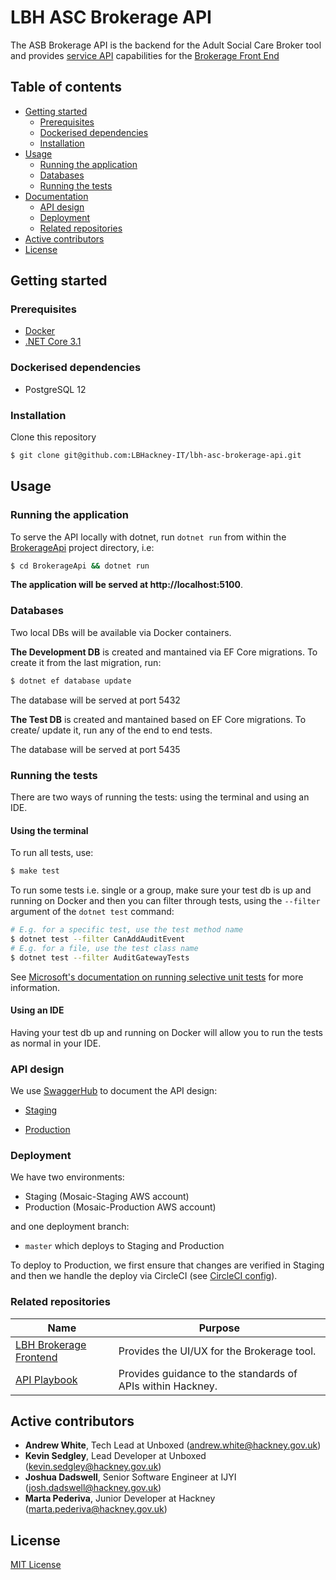 # LBH ASC Brokerage API

The ASB Brokerage API is the backend for the Adult Social Care Broker tool and provides [service API](http://playbook.hackney.gov.uk/API-Playbook/platform_api_vs_service_api#a-service-apis) capabilities for the [Brokerage Front End](https://github.com/LBHackney-IT/lbh-asc-brokerage-frontend/)


## Table of contents

  - [Getting started](#getting-started)
    - [Prerequisites](#prerequisites)
    - [Dockerised dependencies](#dockerised-dependencies)
    - [Installation](#installation)
  - [Usage](#usage)
    - [Running the application](#running-the-application)
    - [Databases](#databases)    
    - [Running the tests](#running-the-tests)
  - [Documentation](#documentation)
    - [API design](#api-design)
    - [Deployment](#deployment)
    - [Related repositories](#related-repositories)
  - [Active contributors](#active-contributors)
  - [License](#license)

## Getting started

### Prerequisites

- [Docker](https://www.docker.com/products/docker-desktop)
- [.NET Core 3.1](https://dotnet.microsoft.com/download)

### Dockerised dependencies

- PostgreSQL 12

### Installation

Clone this repository

```sh
$ git clone git@github.com:LBHackney-IT/lbh-asc-brokerage-api.git
```

## Usage

### Running the application 

To serve the API locally with dotnet,
run `dotnet run` from within the [BrokerageApi](./BrokerageApi) project directory, i.e:

```sh
$ cd BrokerageApi && dotnet run
```

**The application will be served at http://localhost:5100**.


### Databases

Two local DBs will be available via Docker containers.

**The Development DB** is created and mantained via EF Core migrations. To create it from the last migration, run:

```sh
$ dotnet ef database update
```

The database will be served at port 5432


**The Test DB** is created and mantained based on EF Core migrations. To create/ update it, run any of the end to end tests.

The database will be served at port 5435


### Running the tests

There are two ways of running the tests: using the terminal and using an IDE.

#### Using the terminal

To run all tests, use:

```sh
$ make test
```

To run some tests i.e. single or a group, make sure your test db is up and running on Docker and then you can filter through tests, using the `--filter` argument of the
`dotnet test` command:

```sh
# E.g. for a specific test, use the test method name
$ dotnet test --filter CanAddAuditEvent
# E.g. for a file, use the test class name
$ dotnet test --filter AuditGatewayTests
```

See [Microsoft's documentation on running selective unit tests](https://docs.microsoft.com/en-us/dotnet/core/testing/selective-unit-tests?pivots=mstest) for more information.

#### Using an IDE

Having your test db up and running on Docker will allow you to run the tests as normal in your IDE.

### API design

We use [SwaggerHub](https://swagger.io/tools/swaggerhub/) to document the API design:

- [Staging](https://wadss19f8f.execute-api.eu-west-2.amazonaws.com/staging/swagger/index.html) 

- [Production](https://3mhm6sj5o2.execute-api.eu-west-2.amazonaws.com/production/swagger/index.html) 

### Deployment

We have two environments:

- Staging (Mosaic-Staging AWS account)
- Production (Mosaic-Production AWS account)

and one deployment branch:

- `master` which deploys to Staging and Production

To deploy to Production, we first ensure that changes are verified in Staging and then we handle the deploy via CircleCI (see [CircleCI config](./.circleci/config.yml)).


### Related repositories

| Name | Purpose |
|-|-|
| [LBH Brokerage Frontend](https://github.com/LBHackney-IT/lbh-asc-brokerage-frontend/) | Provides the UI/UX for the Brokerage tool. |
| [API Playbook](http://playbook.hackney.gov.uk/API-Playbook/) | Provides guidance to the standards of APIs within Hackney. |

## Active contributors

- **Andrew White**, Tech Lead at Unboxed (andrew.white@hackney.gov.uk)
- **Kevin Sedgley**, Lead Developer at Unboxed (kevin.sedgley@hackney.gov.uk)
- **Joshua Dadswell**, Senior Software Engineer at IJYI (josh.dadswell@hackney.gov.uk)
- **Marta Pederiva**, Junior Developer at Hackney (marta.pederiva@hackney.gov.uk)

## License

[MIT License](LICENSE)